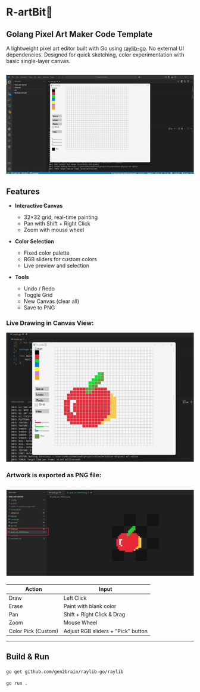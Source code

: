# R-artBit🐰
## Golang Pixel Art Maker Code Template

A lightweight pixel art editor built with Go using [raylib-go](https://github.com/gen2brain/raylib-go). No external UI dependencies. Designed for quick sketching, color experimentation with basic single-layer canvas.

![Pixel Art Editor Empty Canvas](Screenshots/Screenshot%202025-07-30%20204033.png)
---

## Features
- **Interactive Canvas**  
    - 32×32 grid, real-time painting
    - Pan with Shift + Right Click
    - Zoom with mouse wheel

- **Color Selection**  
    - Fixed color palette  
    - RGB sliders for custom colors  
    - Live preview and selection

- **Tools**  
    - Undo / Redo  
    - Toggle Grid  
    - New Canvas (clear all)  
    - Save to PNG

### Live Drawing in Canvas View:

![Pixel Art Example 1](Screenshots/Screenshot%202025-07-30%20204427.png)

### Artwork is exported as PNG file:

![Pixel Art Example 2](Screenshots/Screenshot%202025-07-30%20204510.png)
---

| Action                  | Input                      |
|-------------------------|----------------------------|
| Draw                   | Left Click                 |
| Erase                  | Paint with blank color     |
| Pan                   | Shift + Right Click & Drag |
| Zoom                   | Mouse Wheel                |
| Color Pick (Custom)    | Adjust RGB sliders + "Pick" button |

---

## Build & Run

```go get github.com/gen2brain/raylib-go/raylib```

```go run .```
